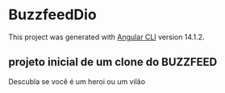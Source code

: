 # BuzzfeedDio

This project was generated with [Angular CLI](https://github.com/angular/angular-cli) version 14.1.2.

## projeto inicial de um clone do BUZZFEED
Descubla se você é um heroi ou um vilão
